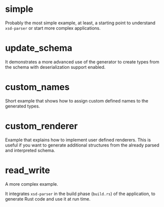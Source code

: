 # simple

Probably the most simple example, at least, a starting point to understand `xsd-parser` or start more complex applications.


# update_schema

It demonstrates a more advanced use of the generator to create types from the schema with deserialization support enabled.


# custom_names

Short example that shows how to assign custom defined names to the generated types.


# custom_renderer

Example that explains how to implement user defined renderers. This is useful if you want to generate additional structures from the already parsed and interpreted schema.


# read_write

A more complex example.

It integrates `xsd-parser` in the build phase (`build.rs`) of the application,
to generate Rust code and use it at run time.
